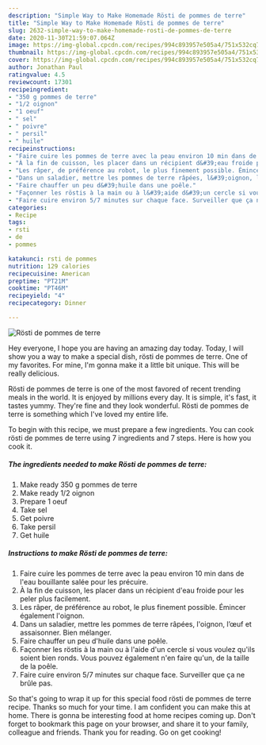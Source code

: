 ```yaml
---
description: "Simple Way to Make Homemade Rösti de pommes de terre"
title: "Simple Way to Make Homemade Rösti de pommes de terre"
slug: 2632-simple-way-to-make-homemade-rosti-de-pommes-de-terre
date: 2020-11-30T21:59:07.064Z
image: https://img-global.cpcdn.com/recipes/994c893957e505a4/751x532cq70/rosti-de-pommes-de-terre-photo-principale-de-la-recette.jpg
thumbnail: https://img-global.cpcdn.com/recipes/994c893957e505a4/751x532cq70/rosti-de-pommes-de-terre-photo-principale-de-la-recette.jpg
cover: https://img-global.cpcdn.com/recipes/994c893957e505a4/751x532cq70/rosti-de-pommes-de-terre-photo-principale-de-la-recette.jpg
author: Jonathan Paul
ratingvalue: 4.5
reviewcount: 17301
recipeingredient:
- "350 g pommes de terre"
- "1/2 oignon"
- "1 oeuf"
- " sel"
- " poivre"
- " persil"
- " huile"
recipeinstructions:
- "Faire cuire les pommes de terre avec la peau environ 10 min dans de l&#39;eau bouillante salée pour les précuire."
- "À la fin de cuisson, les placer dans un récipient d&#39;eau froide pour les peler plus facilement."
- "Les râper, de préférence au robot, le plus finement possible. Émincer également l&#39;oignon."
- "Dans un saladier, mettre les pommes de terre râpées, l&#39;oignon, l’œuf et assaisonner. Bien mélanger."
- "Faire chauffer un peu d&#39;huile dans une poêle."
- "Façonner les röstis à la main ou à l&#39;aide d&#39;un cercle si vous voulez qu&#39;ils soient bien ronds. Vous pouvez également n&#39;en faire qu&#39;un, de la taille de la poêle."
- "Faire cuire environ 5/7 minutes sur chaque face. Surveiller que ça ne brûle pas."
categories:
- Recipe
tags:
- rsti
- de
- pommes

katakunci: rsti de pommes 
nutrition: 129 calories
recipecuisine: American
preptime: "PT21M"
cooktime: "PT46M"
recipeyield: "4"
recipecategory: Dinner

---
```



![Rösti de pommes de terre](https://img-global.cpcdn.com/recipes/994c893957e505a4/751x532cq70/rosti-de-pommes-de-terre-photo-principale-de-la-recette.jpg)

Hey everyone, I hope you are having an amazing day today. Today, I will show you a way to make a special dish, rösti de pommes de terre. One of my favorites. For mine, I'm gonna make it a little bit unique. This will be really delicious.

Rösti de pommes de terre is one of the most favored of recent trending meals in the world. It is enjoyed by millions every day. It is simple, it's fast, it tastes yummy. They're fine and they look wonderful. Rösti de pommes de terre is something which I've loved my entire life.




To begin with this recipe, we must prepare a few ingredients. You can cook rösti de pommes de terre using 7 ingredients and 7 steps. Here is how you cook it.

<!--inarticleads1-->

##### The ingredients needed to make Rösti de pommes de terre:

1. Make ready 350 g pommes de terre
1. Make ready 1/2 oignon
1. Prepare 1 oeuf
1. Take  sel
1. Get  poivre
1. Take  persil
1. Get  huile




<!--inarticleads2-->

##### Instructions to make Rösti de pommes de terre:

1. Faire cuire les pommes de terre avec la peau environ 10 min dans de l&#39;eau bouillante salée pour les précuire.
1. À la fin de cuisson, les placer dans un récipient d&#39;eau froide pour les peler plus facilement.
1. Les râper, de préférence au robot, le plus finement possible. Émincer également l&#39;oignon.
1. Dans un saladier, mettre les pommes de terre râpées, l&#39;oignon, l’œuf et assaisonner. Bien mélanger.
1. Faire chauffer un peu d&#39;huile dans une poêle.
1. Façonner les röstis à la main ou à l&#39;aide d&#39;un cercle si vous voulez qu&#39;ils soient bien ronds. Vous pouvez également n&#39;en faire qu&#39;un, de la taille de la poêle.
1. Faire cuire environ 5/7 minutes sur chaque face. Surveiller que ça ne brûle pas.




So that's going to wrap it up for this special food rösti de pommes de terre recipe. Thanks so much for your time. I am confident you can make this at home. There is gonna be interesting food at home recipes coming up. Don't forget to bookmark this page on your browser, and share it to your family, colleague and friends. Thank you for reading. Go on get cooking!
